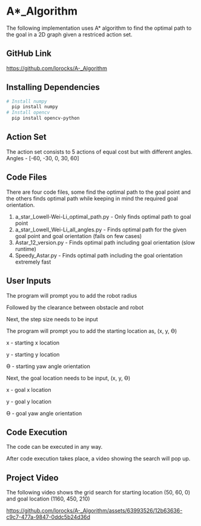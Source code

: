 # A*_Algorithm
The following implementation uses A* algorithm to find the optimal path to the goal in a 2D graph given a restriced action set.

## GitHub Link
https://github.com/lorocks/A-_Algorithm

## Installing Dependencies
```bash
# Install numpy
  pip install numpy
# Install opencv
  pip install opencv-python
```

## Action Set
The action set consists to 5 actions of equal cost but with different angles.
Angles - [-60, -30, 0, 30, 60]

## Code Files
There are four code files, some find the optimal path to the goal point and the others finds optimal path while keeping in mind the required goal orientation.

1. a_star_Lowell-Wei-Li_optimal_path.py - Only finds optimal path to goal point
2. a_star_Lowell_Wei-Li_all_angles.py - Finds optimal path for the given goal point and goal orientation (fails on few cases)
3. Astar_12_version.py - Finds optimal path including goal orientation (slow runtime)
4. Speedy_Astar.py - Finds optimal path including the goal orientation extremely fast

## User Inputs
The program will prompt you to add the robot radius

Followed by the clearance between obstacle and robot

Next, the step size needs to be input

The program will prompt you to add the starting location as, (x, y, ϴ)

x - starting x location

y - starting y location

ϴ - starting yaw angle orientation 


Next, the goal location needs to be input, (x, y, ϴ)

x - goal x location

y - goal y location

ϴ - goal yaw angle orientation 


## Code Execution
The code can be executed in any way.

After code execution takes place, a video showing the search will pop up.


## Project Video
The following video shows the grid search for starting location (50, 60, 0) and goal location (1160, 450, 210)


https://github.com/lorocks/A-_Algorithm/assets/63993526/12b63636-c9c7-477a-9847-0ddc5b24d36d

